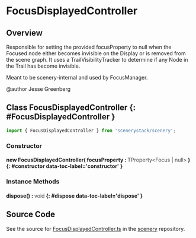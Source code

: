 # FocusDisplayedController

## Overview

Responsible for setting the provided focusProperty to null when the Focused node either
becomes invisible on the Display or is removed from the scene graph. It uses a
TrailVisibilityTracker to determine if any Node in the Trail has become invisible.

Meant to be scenery-internal and used by FocusManager.

@author Jesse Greenberg

## Class FocusDisplayedController {: #FocusDisplayedController }


```js
import { FocusDisplayedController } from 'scenerystack/scenery';
```
### Constructor

#### new FocusDisplayedController( focusProperty : <span style="font-weight: 400; opacity: 80%;">TProperty&lt;Focus | null&gt;</span> ) {: #constructor data-toc-label='constructor' }

### Instance Methods

#### dispose() : <span style="font-weight: 400; opacity: 80%;">void</span> {: #dispose data-toc-label='dispose' }



## Source Code

See the source for [FocusDisplayedController.ts](https://github.com/phetsims/scenery/blob/main/js/accessibility/FocusDisplayedController.ts) in the [scenery](https://github.com/phetsims/scenery) repository.
